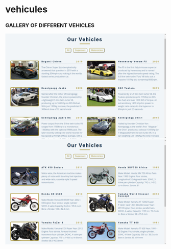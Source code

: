 # vehicules

### GALLERY OF DIFFERENT VEHICLES

<img src='./images/spercarshot.png'>
<img src='./images/moto/motos.png'>